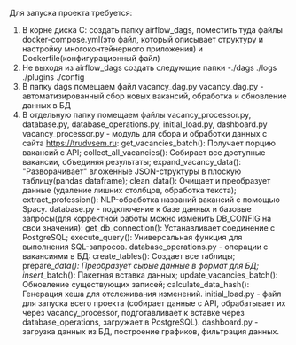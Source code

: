 Для запуска проекта требуется:
1. В корне диска С: создать папку airflow_dags, поместить туда файлы docker-compose.yml(это файл, который описывает структуру и настройку многоконтейнерного приложения) и Dockerfile(конфигурационный файл)
2. Не выходя из airflow_dags создать следующие папки -./dags ./logs ./plugins ./config
3. В папку dags помещаем файл vacancy_dag.py
    vacancy_dag.py - автоматизированный сбор новых вакансий, обработка и обновление данных в БД
4. В отдельную папку помещаем файлы vacancy_processor.py, database.py, database_operations.py, initial_load.py, dashboard.py
   vacancy_processor.py - модуль для сбора и обработки данных с сайта https://trudvsem.ru:
       get_vacancies_batch(): Получает порцию вакансий с API;
       collect_all_vacancies(): Собирает все доступные вакансии, объединяя результаты;
       expand_vacancy_data(): "Разворачивает" вложенные JSON-структуры в плоскую таблицу(pandas dataframe);
       clean_data(): Очищает и преобразует данные (удаление лишних столбцов, обработка текста);
       extract_profession(): NLP-обработка названий вакансий с помощью Spacy.
   database.py - подключение к базе данных и базовые запросы(для корректной работы можно изменить DB_CONFIG на свои значения):
       get_db_connection(): Устанавливает соединение с PostgreSQL;
       execute_query(): Универсальная функция для выполнения SQL-запросов.
   database_operations.py - операции с вакансиями в БД:
       create_tables(): Создает все таблицы;
       prepare_*_data(): Преобразует сырые данные в формат для БД;
       insert_*_batch(): Пакетная вставка данных;
       update_vacancies_batch(): Обновление существующих записей;
       calculate_data_hash(): Генерация хеша для отслеживания изменений.
   initial_load.py - файл для запуска всего проекта (собирает данные с API, обрабатывает их через vacancy_processor, подготавливает к вставке через database_operations, загружает в PostgreSQL).
   dashboard.py - загрузка данных из БД, построение графиков, фильтрация данных.
   
